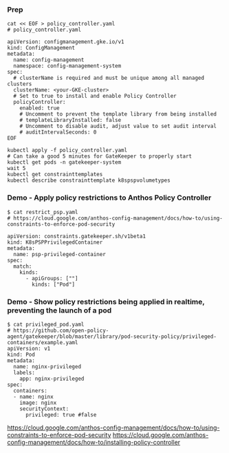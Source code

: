 ### Prep
```
cat << EOF > policy_controller.yaml
# policy_controller.yaml

apiVersion: configmanagement.gke.io/v1
kind: ConfigManagement
metadata:
  name: config-management
  namespace: config-management-system
spec:
  # clusterName is required and must be unique among all managed clusters
  clusterName: <your-GKE-cluster>
  # Set to true to install and enable Policy Controller
  policyController:
    enabled: true
    # Uncomment to prevent the template library from being installed
    # templateLibraryInstalled: false
    # Uncomment to disable audit, adjust value to set audit interval
    # auditIntervalSeconds: 0
EOF

kubectl apply -f policy_controller.yaml
# Can take a good 5 minutes for GateKeeper to properly start
kubectl get pods -n gatekeeper-system
wait 5
kubectl get constrainttemplates
kubectl describe constrainttemplate k8spspvolumetypes
```

### Demo - Apply policy restrictions to Anthos Policy Controller
```
$ cat restrict_psp.yaml
# https://cloud.google.com/anthos-config-management/docs/how-to/using-constraints-to-enforce-pod-security

apiVersion: constraints.gatekeeper.sh/v1beta1
kind: K8sPSPPrivilegedContainer
metadata:
  name: psp-privileged-container
spec:
  match:
    kinds:
      - apiGroups: [""]
        kinds: ["Pod"]
```

### Demo - Show policy restrictions being applied in realtime, preventing the launch of a pod
```
$ cat privileged_pod.yaml
# https://github.com/open-policy-agent/gatekeeper/blob/master/library/pod-security-policy/privileged-containers/example.yaml
apiVersion: v1
kind: Pod
metadata:
  name: nginx-privileged
  labels:
    app: nginx-privileged
spec:
  containers:
  - name: nginx
    image: nginx
    securityContext:
      privileged: true #false
```

https://cloud.google.com/anthos-config-management/docs/how-to/using-constraints-to-enforce-pod-security
https://cloud.google.com/anthos-config-management/docs/how-to/installing-policy-controller
